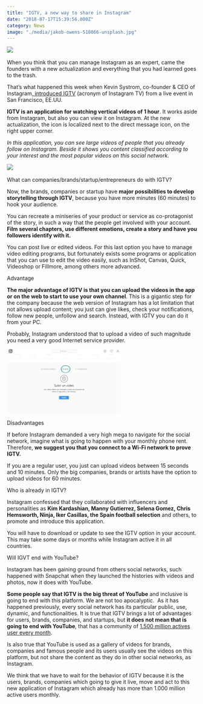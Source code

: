 ```yaml
---
title: "IGTV, a new way to share in Instagram"
date: "2018-07-17T15:39:56.000Z"
category: News
image: "./media/jakob-owens-518866-unsplash.jpg"
---
```


<image src="./media/IGTV3.png">

When you think that you can manage Instagram as an expert, came the founders with a new actualization and everything that you had learned goes to the trash.  

That’s what happened this week when Kevin Systrom, co-founder & CEO of Instagram[, introduced IGTV](https://www.instagram.com/tv/BkQjCfsBIzi/) (acronym of Instagram TV) from a live event in San Francisco, EE.UU.  

**IGTV is an application for watching vertical videos of 1 hour**. It works aside from Instagram, but also you can view it on Instagram. At the new actualization, the icon is localized next to the direct message icon, on the right upper corner.  

_In this application, you can see large videos of people that you already follow on Instagram. Beside it shows you content classified according to your interest and the most popular videos on this social network._

![](IGTV2-copia.jpg)

<title-3>What can companies/brands/startup/entrepreneurs do with IGTV?</title-3>

Now, the brands, companies or startup have **major possibilities to develop storytelling through IGTV**, because you have more minutes (60 minutes) to hook your audience. 

You can recreate a miniseries of your product or service as co-protagonist of the story, in such a way that the people get involved with your account. **Film several chapters, use different emotions, create a story and have you followers identify with it.** 

You can post live or edited videos. For this last option you have to manage video editing programs, but fortunately exists some programs or application that you can use to edit the video easily, such as InShot, Canvas, Quick, Videoshop or Fillmore, among others more advanced.  

<title-3>Advantage</title-3>

**The major advantage of IGTV is that you can upload the videos in the app or on the web to start to use your own channel**. This is a gigantic step for the company because the web version of Instagram has a lot limitation that not allows upload content; you just can give likes, check your notifications, follow new people, unfollow and search. Instead, with IGTV you can do it from your PC. 

Probably, Instagram understood that to upload a video of such magnitude you need a very good Internet service provider.

![](./media/IGTV-Modo-pc.jpg)

<title-3>Disadvantages</title-3>

If before Instagram demanded a very high mega to navigate for the social network, imagine what is going to happen with your monthly phone rent. Therefore, **we suggest you that you connect to a Wi-Fi network to prove IGTV.** 

If you are a regular user, you just can upload videos between 15 seconds and 10 minutes. Only the big companies, brands or artists have the option to upload videos for 60 minutes.

<title-3>Who is already in IGTV?</title-3>

Instagram confessed that they collaborated with influencers and personalities as **Kim Kardashian, Manny Gutierrez, Selena Gomez, Chris Hemsworth, Ninja, Iker Casillas, the Spain football selection** and others, to promote and introduce this application. 

You will have to download or update to see the IGTV option in your account. This may take some days or months while Instagram active it in all countries.

<title-3>Will IGVT end with YouTube?</title-3>

Instagram has been gaining ground from others social networks, such happened with Snapchat when they launched the histories with videos and photos, now it does with YouTube. 

**Some people say that IGTV is the big threat of YouTube** and inclusive is going to end with this platform. We are not too apocalyptic.  As it has happened previously, every social network has its particular public, use, dynamic, and functionalities. It is true that IGTV brings a lot of advantages for users, brands, companies, and startups, but **it does not mean that is going to end with YouTube**, that has a community of [1.500 million actives user every month](https://www.juancmejia.com/marketing-digital/estadisticas-de-redes-sociales-usuarios-de-facebook-instagram-linkedin-twitter-whatsapp-y-otros-infografia/). 

Is also true that YouTube is used as a gallery of videos for brands, companies and famous people and its users usually see the videos on this platform, but not share the content as they do in other social networks, as Instagram. 

We think that we have to wait for the behavior of IGTV because it is the users, brands, companies which going to give it live, move and act to this new application of Instagram which already has more than 1.000 million active users monthly.